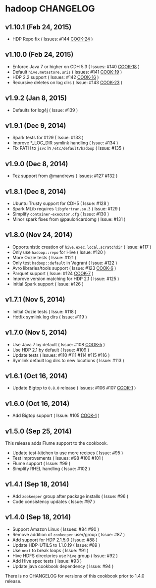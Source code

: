 hadoop CHANGELOG
===============

v1.10.1 (Feb 24, 2015)
----------------------
- HDP Repo fix ( Issues: #144 [COOK-24](https://issues.cask.co/browse/COOK-24) )

v1.10.0 (Feb 24, 2015)
----------------------
- Enforce Java 7 or higher on CDH 5.3 ( Issues: #140 [COOK-18](https://issues.cask.co/browse/COOK-18) )
- Default `hive.metastore.uris` ( Issues: #141 [COOK-19](https://issues.cask.co/browse/COOK-19) )
- HDP 2.2 support ( Issues: #142 [COOK-16](https://issues.cask.co/browse/COOK-16) )
- Recursive deletes on log dirs ( Issue: #143 [COOK-23](https://issues.cask.co/browse/COOK-23) )

v1.9.2 (Jan 8, 2015)
--------------------
- Defaults for log4j ( Issue: #139 )

v1.9.1 (Dec 9, 2014)
--------------------
- Spark tests for #129 ( Issue: #133 )
- Improve *_LOG_DIR symlink handling ( Issue: #134 )
- Fix PATH to `jsvc` in `/etc/default/hadoop` ( Issue: #135 )

v1.9.0 (Dec 8, 2014)
--------------------
- Tez support from @mandrews ( Issues: #127 #132 )

v1.8.1 (Dec 8, 2014)
--------------------
- Ubuntu Trusty support for CDH5 ( Issue: #128 )
- Spark MLib requires `libgfortran.so.3` ( Issue: #129 )
- Simplify `container-executor.cfg` ( Issue: #130 )
- Minor spark fixes from @pauloricardomg ( Issue: #131 )

v1.8.0 (Nov 24, 2014)
---------------------
- Opportunistic creation of `hive.exec.local.scratchdir` ( Issue: #117 )
- Only use `hadoop::repo` for Hive ( Issue: #120 )
- More Oozie tests ( Issue: #121 )
- Only test `hadoop::default` in Vagrant ( Issue: #122 )
- Avro libraries/tools support ( Issue: #123 [COOK-6](https://issues.cask.co/browse/COOK-6) )
- Parquet support ( Issue: #124 [COOK-7](https://issues.cask.co/browse/COOK-7) )
- Improve version matching for HDP 2.1 ( Issue: #125 )
- Initial Spark support ( Issue: #126 )

v1.7.1 (Nov 5, 2014)
--------------------
- Initial Oozie tests ( Issue: #118 )
- Hotfix symlink log dirs ( Issue: #119 )

v1.7.0 (Nov 5, 2014)
--------------------
- Use Java 7 by default ( Issue: #108 [COOK-5](https://issues.cask.co/browse/COOK-5) )
- Use HDP 2.1 by default ( Issue: #109 )
- Update tests ( Issues: #110 #111 #114 #115 #116 )
- Symlink default log dirs to new locations ( Issue: #113 )

v1.6.1 (Oct 16, 2014)
---------------------
- Update Bigtop to `0.8.0` release ( Issues: #106 #107 [COOK-1](https://issues.cask.co/browse/COOK-1) )

v1.6.0 (Oct 16, 2014)
---------------------
- Add Bigtop support ( Issue: #105 [COOK-1](https://issues.cask.co/browse/COOK-1) )

v1.5.0 (Sep 25, 2014)
---------------------
This release adds Flume support to the cookbook.

- Update test-kitchen to use more recipes ( Issue: #95 )
- Test improvements ( Issues: #98 #100 #101 )
- Flume support ( Issue: #99 )
- Simplify RHEL handling ( Issue: #102 )

v1.4.1 (Sep 18, 2014)
---------------------
- Add `zookeeper` group after package installs ( Issue: #96 )
- Code consistency updates ( Issue: #97 )

v1.4.0 (Sep 18, 2014)
---------------------
- Support Amazon Linux ( Issues: #84 #90 )
- Remove addition of `zookeeper` user/group ( Issue: #87 )
- Add support for HDP 2.1.5.0 ( Issue: #88 )
- Update HDP-UTILS to 1.1.0.19 ( Issue: #89 )
- Use `next` to break loops ( Issue: #91 )
- Hive HDFS directories use `hive` group ( Issue: #92 )
- Add Hive spec tests ( Issue: #93 )
- Update java cookbook dependency ( Issue: #94 )

There is no CHANGELOG for versions of this cookbook prior to 1.4.0 release.
